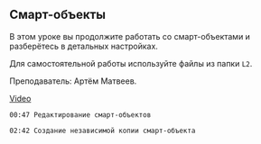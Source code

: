 ## Смарт-объекты

В этом уроке вы продолжите работать со смарт-объектами и разберётесь в детальных настройках. 

Для самостоятельной работы используйте файлы из папки `L2`. 

Преподаватель: Артём Матвеев.

[Video](https://player.softculture.cc/embed/online/PSH/PSH_25.25.11_L2-8_Smart_Object)

``` chapters
00:47 Редактирование cмарт-объектов

02:42 Создание независимой копии cмарт-объекта
```
